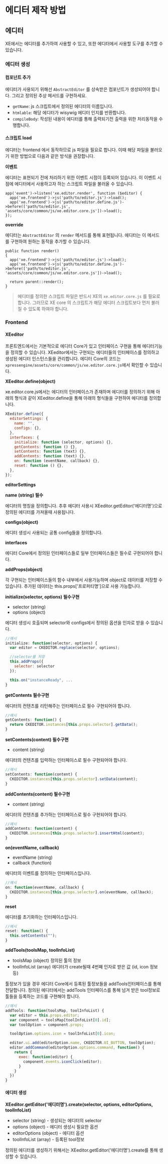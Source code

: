 # 에디터 제작 방법

## 에디터

XE에서는 에디터를 추가하여 사용할 수 있고, 또한 에디터에서 사용할 도구를 추가할 수 있습니다.

### 에디터 생성

#### 컴포넌트 추가

에디터가 사용되기 위해선 `AbstractEditor` 를 상속받은 컴포넌트가 생성되어야 합니다. 그리고 정의된 추상 메서드를 구현하세요.

* `getName`: js 스크립트에서 정의된 에디터의 이름입니다.
* `htmlable`: 해당 에디터가 wisywig 에디터 인지를 반환합니다.
* `compileBody`: 작성된 내용이 에디터를 통해 출력되기전 출력을 위한 처리동작을 수행합니다.

#### 스크립트 load

에디터는 frontend 에서 동작하므로 js 파일을 필요로 합니다. 이때 해당 파일을 불러오기 위한 방법으로 다음과 같은 방식을 권장합니다.

**이벤트**

에디터는 표현되기 전에 처리하기 위한 이벤트 시점이 등록되어 있습니다. 이 이벤트 시점에 에디터에서 사용하고자 하는 스크립트 파일을 불러올 수 있습니다.

```text
app('event')->listen('xe.editor.render', function ($editor) {
  app('xe.frontend')->js('path/to/editor.js')->load();
  app('xe.frontend')->js('path/to/editor.define.js')->before(['path/to/editor.js', 'assets/core/common/js/xe.editor.core.js'])->load();
});
```

**override**

에디터는 `AbstractEditor` 의 `render` 메서드를 통해 표현됩니다. 에디터는 이 메서드를 구현하여 원하는 동작을 추가할 수 있습니다.

```text
public function render()
{
  app('xe.frontend')->js('path/to/editor.js')->load();
  app('xe.frontend')->js('path/to/editor.define.js')->before(['path/to/editor.js', 'assets/core/common/js/xe.editor.core.js'])->load();

  return parent::render();
}
```

> 에디터를 정의한 스크립트 파일은 반드시 XE의 `xe.editor.core.js` 를 필요로 합니다. 그러므로 XE core 의 스크립트가 해당 에디터 스크립트보다 먼저 불러질 수 있도록 하여야 합니다.

### Frontend

#### XEeditor

프론트엔드에서는 기본적으로 에디터 Core가 있고 인터페이스 구현을 통해 에디터기능을 정의할 수 있습니다. XEeditor에서는 구현되는 에디터들의 인터페이스를 정의하고 생성된 에디터 인스턴스들을 관리합니다. 에디터 Core의 코드는 `xpressengine/assets/core/common/js/xe.editor.core.js`에서 확인할 수 있습니다.

**XEeditor.define\(object\)**

xe.editor.core.js에서는 에디터의 인터페이스가 존재하며 에디터를 정의하기 위해 아래의 형식과 같이 XEeditor.define을 통해 아래의 형식들을 구현하여 에디터를 정의합니다.

```javascript
XEeditor.define({
  editorSettings: {
    name: "",
    configs: {},
  },
  interfaces: {
    initialize: function (selector, options) {},
    getContents: function () {},
    setContents: function (text) {},
    addContents: function (text) {},
    on: function (eventName, callback) {},
    reset: function () {},
  },
});
```

**editorSettings**

**name \(string\) 필수**

에디터의 명칭을 정의합니다. 추후 에디터 사용시 XEeditor.getEditor\('에디터명'\)으로 정의된 에디터를 가져올때 사용됩니다.

**configs\(object\)**

에디터 생성시 사용되는 공통 config들을 정의합니다.

**interfaces**

에디터 Core에서 정의된 인터페이스들로 일부 인터페이스들은 필수로 구현되어야 합니다.

**addProps\(object\)**

각 구현되는 인터페이스들의 함수 내부에서 사용가능하며 object로 데이터를 저장할 수 있습니다. 추가된 데이터는 this.props\['프로퍼티명'\]으로 사용 가능합니다.

**initialize\(selector, options\) 필수구현**

* selector \(string\)
* options  \(object\)

에디터 생성시 호출되며 selector와 configs에서 정의된 옵션을 인자로 받을 수 있습니다.

```javascript
//예시
initialize: function(selector, options) {
  var editor = CKEDITOR.replace(selector, options);

  //selector를 저장
  this.addProps({
    selector: selector
  });

  this.on("instanceReady", ...
}
```

**getContents 필수구현**

에디터의 컨텐츠를 리턴해주는 인터페이스로 필수 구현되어야 합니다.

```javascript
//예시
getContents: function() {
  return CKEDITOR.instances[this.props.selector].getData();
}
```

**setContents\(content\) 필수구현**

* content \(string\)

에디터의 컨텐츠를 입력하는 인터페이스로 필수 구현되어야 합니다.

```javascript
//예시
setContents: function(content) {
  CKEDITOR.instances[this.props.selector].setData(content);
}
```

**addContents\(content\) 필수구현**

* content \(string\)

에디터의 컨텐츠를 추가하는 인터페이스로 필수 구현되어야 합니다.

```javascript
//예시
addContents: function(content) {
  CKEDITOR.instances[this.props.selector].insertHtml(content);
}
```

**on\(eventName, callback\)**

* eventName \(string\)
* callback \(function\)

에디터의 이벤트를 정의하는 인터페이스입니다.

```javascript
//예시
on: function(eventName, callback) {
  CKEDITOR.instances[this.props.selector].on(eventName, callback);
}
```

**reset**

에디터를 초기화하는 인터페이스입니다.

```javascript
//예시
reset: function() {
  this.setContents("");
}
```

**addTools\(toolsMap, toolInfoList\)**

* toolsMap \(object\) 정의된 툴의 정보
* toolInfoList \(array\) 에디터가 create될때 4번째 인자로 받은 값 \(id, icon 정보 등\)

툴정보가 있을 경우 에디터 Core에서 등록된 툴정보들을 addTools인터페이스를 통해 전달합니다. 정의된 에디터에서는 addTools 인터페이스를 통해 넘겨 받은 tool정보로 툴들을 등록하는 코드를 구현해야 합니다.

```javascript
//예시
addTools: function(toolsMap, toolInfoList) {
  var editor = this.props.editor;
  var component = toolsMap[toolInfoList[0].id];
  var toolOption = component.props;

  toolOption.options.icon = toolInfoList[0].icon;

  editor.ui.add(editorOption.name, CKEDITOR.UI_BUTTON, toolOption);
  editor.addCommand(editorOption.options.command, function() {
    return {
      exec: function(editor) {
        component.events.iconClick(editor);
      }
    }
  })
}
```

#### 에디터 생성

**XEeditor.getEditor\('에디터명'\).create\(selector, options, editorOptions, toolInfoList\)**

* selector \(string\) - 생성되는 에디터의 selector
* options \(object\) - 에디터 생성시 필요한 옵션
* editorOptions \(object\) - 에디터 옵션
* toolInfoList \(array\) - 등록된 tool정보

정의된 에디터를 생성하기 위해서는 XEeditor.getEditor\('에디터명'\).create를 통해 생성할 수 있습니다.


